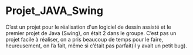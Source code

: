 # Projet_JAVA_Swing
C’est un projet pour le réalisation d'un logiciel de dessin assisté et le premier projet de Java (Swing), on était 2 dans le groupe. C’est pas un projet facile à réaliser, on a pris beaucoup de temps pour le faire, heureusement, on l’a fait, même si c’était pas parfait(il y avait un petit bug).
